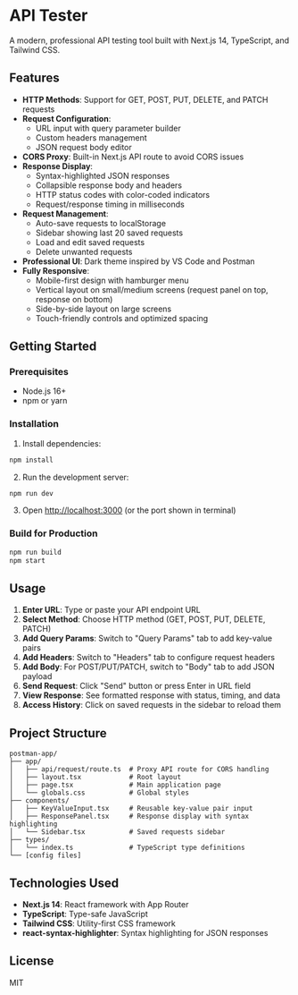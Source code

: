 # API Tester

A modern, professional API testing tool built with Next.js 14, TypeScript, and Tailwind CSS.

## Features

- **HTTP Methods**: Support for GET, POST, PUT, DELETE, and PATCH requests
- **Request Configuration**:
  - URL input with query parameter builder
  - Custom headers management
  - JSON request body editor
- **CORS Proxy**: Built-in Next.js API route to avoid CORS issues
- **Response Display**:
  - Syntax-highlighted JSON responses
  - Collapsible response body and headers
  - HTTP status codes with color-coded indicators
  - Request/response timing in milliseconds
- **Request Management**:
  - Auto-save requests to localStorage
  - Sidebar showing last 20 saved requests
  - Load and edit saved requests
  - Delete unwanted requests
- **Professional UI**: Dark theme inspired by VS Code and Postman
- **Fully Responsive**:
  - Mobile-first design with hamburger menu
  - Vertical layout on small/medium screens (request panel on top, response on bottom)
  - Side-by-side layout on large screens
  - Touch-friendly controls and optimized spacing

## Getting Started

### Prerequisites

- Node.js 16+
- npm or yarn

### Installation

1. Install dependencies:
```bash
npm install
```

2. Run the development server:
```bash
npm run dev
```

3. Open [http://localhost:3000](http://localhost:3000) (or the port shown in terminal)

### Build for Production

```bash
npm run build
npm start
```

## Usage

1. **Enter URL**: Type or paste your API endpoint URL
2. **Select Method**: Choose HTTP method (GET, POST, PUT, DELETE, PATCH)
3. **Add Query Params**: Switch to "Query Params" tab to add key-value pairs
4. **Add Headers**: Switch to "Headers" tab to configure request headers
5. **Add Body**: For POST/PUT/PATCH, switch to "Body" tab to add JSON payload
6. **Send Request**: Click "Send" button or press Enter in URL field
7. **View Response**: See formatted response with status, timing, and data
8. **Access History**: Click on saved requests in the sidebar to reload them

## Project Structure

```
postman-app/
├── app/
│   ├── api/request/route.ts  # Proxy API route for CORS handling
│   ├── layout.tsx            # Root layout
│   ├── page.tsx              # Main application page
│   └── globals.css           # Global styles
├── components/
│   ├── KeyValueInput.tsx     # Reusable key-value pair input
│   ├── ResponsePanel.tsx     # Response display with syntax highlighting
│   └── Sidebar.tsx           # Saved requests sidebar
├── types/
│   └── index.ts              # TypeScript type definitions
└── [config files]
```

## Technologies Used

- **Next.js 14**: React framework with App Router
- **TypeScript**: Type-safe JavaScript
- **Tailwind CSS**: Utility-first CSS framework
- **react-syntax-highlighter**: Syntax highlighting for JSON responses

## License

MIT
